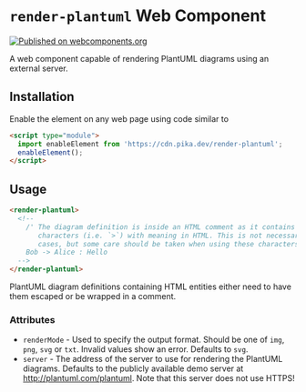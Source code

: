 # `render-plantuml` Web Component

[![Published on webcomponents.org](https://img.shields.io/badge/webcomponents.org-published-blue.svg)](https://www.webcomponents.org/element/render-plantuml)

A web component capable of rendering PlantUML diagrams using an external
server.

## Installation

Enable the element on any web page using code similar to

```html
<script type="module">
  import enableElement from 'https://cdn.pika.dev/render-plantuml';
  enableElement();
</script>
```

## Usage

```html
<render-plantuml>
  <!--
    /' The diagram definition is inside an HTML comment as it contains
       characters (i.e. `>`) with meaning in HTML. This is not necessary in all
       cases, but some care should be taken when using these characters '/
    Bob -> Alice : Hello
  -->
</render-plantuml>
```

PlantUML diagram definitions containing HTML entities either need to have them
escaped or be wrapped in a comment.

### Attributes

* `renderMode` - Used to specify the output format. Should be one of `img`,
                 `png`, `svg` or `txt`. Invalid values show an error. Defaults
                 to `svg`.
* `server` - The address of the server to use for rendering the PlantUML
             diagrams. Defaults to the publicly available demo server at
             http://plantuml.com/plantuml. Note that this server does not use
             HTTPS!
